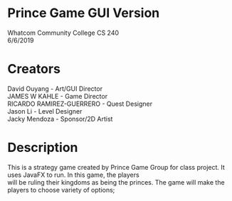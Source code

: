 # Prince Game GUI Version
Whatcom Community College CS 240 <br />
6/6/2019 <br />

# Creators
David Ouyang - Art/GUI Director <br />
JAMES W KAHLE - Game Director <br />
RICARDO RAMIREZ-GUERRERO - Quest Designer <br />
Jason Li - Level Designer <br />
Jacky Mendoza - Sponsor/2D Artist <br />

# Description

This is a strategy game created by Prince Game Group for class project. It uses JavaFX to run. In this game, the players <br />
will be ruling  their kingdoms as being the princes. The game will make the players to choose variety of options; 

